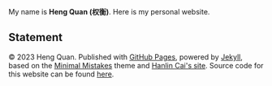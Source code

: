 My name is **Heng Quan (权衡)**. Here is my personal website.

## Statement

© 2023 Heng Quan. Published with [GitHub Pages](https://pages.github.com/), powered by [Jekyll](https://jekyllrb.com/), based on the [Minimal Mistakes](https://mademistakes.com/) theme and [Hanlin Cai's site](https://github.com/GuangLun2000/GuangLun2000.github.io). Source code for this website can be found [here](https://github.com/Heng-Quan/Heng-Quan.github.io).
